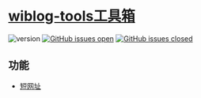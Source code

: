 # [wiblog-tools工具箱](https://tools.wiblog.cn)

![version](https://img.shields.io/badge/version-1.0.0-blue.svg) 
[![GitHub issues open](https://img.shields.io/github/issues/weimin96/wiblog-tools.svg?maxAge=22000)]() 
[![GitHub issues closed](https://img.shields.io/github/issues-closed-raw/weimin96/wiblog-tools.svg?maxAge=22000)]()

## 功能

* [短网址](#短网址)

